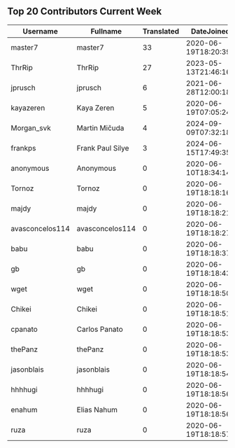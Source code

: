## Top 20 Contributors Current Week ##
|Username|Fullname|Translated|DateJoined|Language|
|--------|--------|----------|----------|-------|
|master7|master7|33|2020-06-19T18:20:39.|pl|
|ThrRip|ThrRip|27|2023-05-13T21:46:16.|zh_Hans|
|jprusch|jprusch|6|2021-06-28T12:00:18.|de|
|kayazeren|Kaya Zeren|5|2020-06-19T07:05:24Z|tr|
|Morgan_svk|Martin Mičuda|4|2024-09-09T07:32:18.|cs|
|frankps|Frank Paul Silye|3|2024-06-15T17:49:35.|nb_NO|
|anonymous|Anonymous|0|2020-06-10T18:34:14.||
|Tornoz|Tornoz|0|2020-06-19T18:18:16.||
|majdy|majdy|0|2020-06-19T18:18:21.||
|avasconcelos114|avasconcelos114|0|2020-06-19T18:18:27Z||
|babu|babu|0|2020-06-19T18:18:37.||
|gb|gb|0|2020-06-19T18:18:43.||
|wget|wget|0|2020-06-19T18:18:50Z|ro|
|Chikei|Chikei|0|2020-06-19T18:18:51Z|zh_Hant|
|cpanato|Carlos Panato|0|2020-06-19T18:18:53Z||
|thePanz|thePanz|0|2020-06-19T18:18:53Z||
|jasonblais|jasonblais|0|2020-06-19T18:18:54Z||
|hhhhugi|hhhhugi|0|2020-06-19T18:18:56.||
|enahum|Elias  Nahum|0|2020-06-19T18:18:56Z|es|
|ruza|ruza|0|2020-06-19T18:18:57.||
